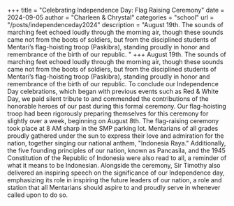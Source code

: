 +++
title = "Celebrating Independence Day: Flag Raising Ceremony"
date = 2024-09-05
author = "Charleen & Chrystal"
categories = "school"
url = "/posts/independenceday2024"
description = "August 19th. The sounds of marching feet echoed loudly through the morning air, though these sounds came not from the boots of soldiers, but from the disciplined students of Mentari’s flag-hoisting troop (Paskibra), standing proudly in honor and remembrance of the birth of our republic. "
+++
August 19th. The sounds of marching feet echoed loudly through the morning air, though these sounds came not from the boots of soldiers, but from the disciplined students of Mentari’s flag-hoisting troop (Paskibra), standing proudly in honor and remembrance of the birth of our republic. To conclude our Independence Day celebrations, which began with previous events such as Red & White Day, we paid silent tribute to and commended the contributions of the honorable heroes of our past during this formal ceremony. Our flag-hoisting troop had been rigorously preparing themselves for this ceremony for slightly over a week, beginning on August 8th.
The flag-raising ceremony took place at 8 AM sharp in the SMP parking lot. Mentarians of all grades proudly gathered under the sun to express their love and admiration for the nation, together singing our national anthem, "Indonesia Raya." Additionally, the five founding principles of our nation, known as Pancasila, and the 1945 Constitution of the Republic of Indonesia were also read to all, a reminder of what it means to be Indonesian. Alongside the ceremony, Sir Timothy also delivered an inspiring speech on the significance of our Independence day, emphasizing its role in inspiring the future leaders of our nation, a role and station that all Mentarians should aspire to and proudly serve in whenever called upon to do so.
